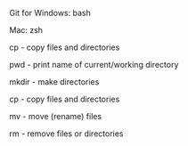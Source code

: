 Git for Windows: bash

Mac: zsh

cp - copy files and directories

pwd - print name of current/working directory

mkdir - make directories

cp - copy files and directories

mv - move (rename) files

rm - remove files or directories

